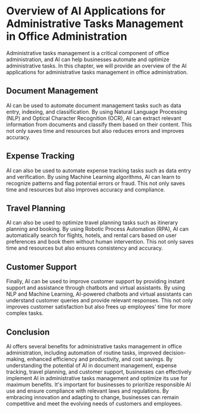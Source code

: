 Overview of AI Applications for Administrative Tasks Management in Office Administration
==========================================================================================================================================================

Administrative tasks management is a critical component of office administration, and AI can help businesses automate and optimize administrative tasks. In this chapter, we will provide an overview of the AI applications for administrative tasks management in office administration.

Document Management
-------------------

AI can be used to automate document management tasks such as data entry, indexing, and classification. By using Natural Language Processing (NLP) and Optical Character Recognition (OCR), AI can extract relevant information from documents and classify them based on their content. This not only saves time and resources but also reduces errors and improves accuracy.

Expense Tracking
----------------

AI can also be used to automate expense tracking tasks such as data entry and verification. By using Machine Learning algorithms, AI can learn to recognize patterns and flag potential errors or fraud. This not only saves time and resources but also improves accuracy and compliance.

Travel Planning
---------------

AI can also be used to optimize travel planning tasks such as itinerary planning and booking. By using Robotic Process Automation (RPA), AI can automatically search for flights, hotels, and rental cars based on user preferences and book them without human intervention. This not only saves time and resources but also ensures consistency and accuracy.

Customer Support
----------------

Finally, AI can be used to improve customer support by providing instant support and assistance through chatbots and virtual assistants. By using NLP and Machine Learning, AI-powered chatbots and virtual assistants can understand customer queries and provide relevant responses. This not only improves customer satisfaction but also frees up employees' time for more complex tasks.

Conclusion
----------

AI offers several benefits for administrative tasks management in office administration, including automation of routine tasks, improved decision-making, enhanced efficiency and productivity, and cost savings. By understanding the potential of AI in document management, expense tracking, travel planning, and customer support, businesses can effectively implement AI in administrative tasks management and optimize its use for maximum benefits. It's important for businesses to prioritize responsible AI use and ensure compliance with relevant laws and regulations. By embracing innovation and adapting to change, businesses can remain competitive and meet the evolving needs of customers and employees.
